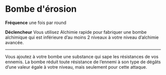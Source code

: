 # Bombe d'érosion

<p><strong>Fréquence</strong> une fois par round</p>
<p><strong>Déclencheur</strong> Vous utilisez Alchimie rapide pour fabriquer une bombe alchimique qui est inférieure d’au moins 2 niveaux à votre niveau d’alchimie avancée.</p>
<hr>
<p>Vous ajoutez à votre bombe une substance qui sape les résistances de vos ennemis. La bombe réduit toute résistance de l’ennemi à son type de dégâts d’une valeur égale à votre niveau, mais seulement pour cette attaque.</p>